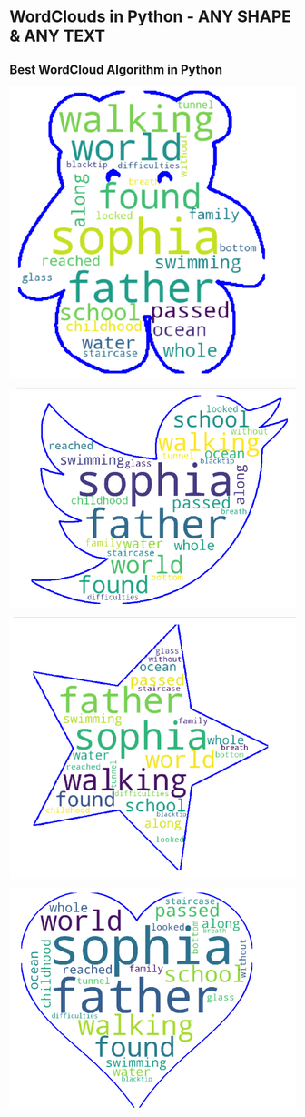 # WordClouds in Python - ANY SHAPE & ANY TEXT
## Best WordCloud Algorithm in Python

![Screenshot](https://github.com/dheerajtuteja/WordCloud_Python/blob/master/Teddy.PNG)

![Screenshot](https://github.com/dheerajtuteja/WordCloud_Python/blob/master/Twitter.PNG)

![Screenshot](https://github.com/dheerajtuteja/WordCloud_Python/blob/master/Star.PNG)

![Screenshot](https://github.com/dheerajtuteja/WordCloud_Python/blob/master/Heart.PNG)



